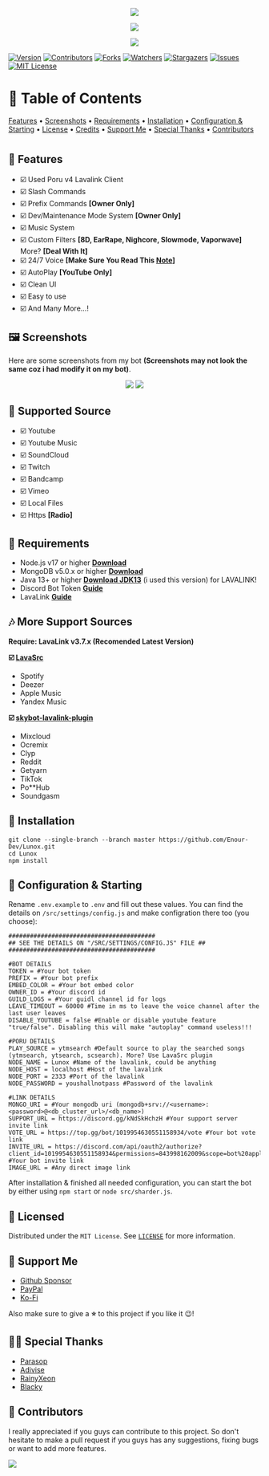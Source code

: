 <p align="center">
<img src="https://capsule-render.vercel.app/api?type=waving&color=gradient&height=200&section=header&text=Lunox&fontSize=80&fontAlignY=35&animation=twinkling&fontColor=gradient"/> 
</p>

<p align="center"> 
  <a href="https://ko-fi.com/adh319" target="_blank"> <img src="https://ko-fi.com/img/githubbutton_sm.svg"/> </a>
</p>

<p align="center"> 
  <a href="https://discord.gg/xhTVzbS5NU" target="_blank"> <img src="https://discordapp.com/api/guilds/1056011738950156359/widget.png?style=banner2"/> </a>
</p>

[![Version][version-shield]](version-url) [![Contributors][contributors-shield]][contributors-url] [![Forks][forks-shield]][forks-url]
[![Watchers][watchers-shield]][watchers-url] [![Stargazers][stars-shield]][stars-url] [![Issues][issues-shield]][issues-url]
[![MIT License][license-shield]][license-url]

# 📒 Table of Contents

[Features](#-features) • [Screenshots](#%EF%B8%8F-screenshots) • [Requirements](#-requirements) • [Installation](#-installation) •
[Configuration & Starting](#-configuration--starting) • [License](#-license) • [Credits](#-credits) • [Support Me](#-support-me) •
[Special Thanks](#-special-thanks) • [Contributors](#-contributors)

#

## 📢 Features

-   ☑️ Used Poru v4 Lavalink Client
-   ☑️ Slash Commands
-   ☑️ Prefix Commands **[Owner Only]**
-   ☑️ Dev/Maintenance Mode System **[Owner Only]**
-   ☑️ Music System
-   ☑️ Custom Filters **[8D, EarRape, Nighcore, Slowmode, Vaporwave]** More? **[Deal With It]**
-   ☑️ 24/7 Voice **[Make Sure You Read This [Note](https://github.com/adh319/Lunox/commit/b4880fb419d9136f96c90411e9b9c2c3c984b384)]**
-   ☑️ AutoPlay **[YouTube Only]**
-   ☑️ Clean UI
-   ☑️ Easy to use
-   ☑️ And Many More...!

## 🖼️ Screenshots

Here are some screenshots from my bot **(Screenshots may not look the same coz i had modify it on my bot)**.

<p align="center">
<img src="https://cdn.discordapp.com/attachments/1014342568554811443/1093098769907732500/image.png"/>  <img src="https://cdn.discordapp.com/attachments/1014342568554811443/1093099116818612234/image.png"/>
</p>

## 🎵 Supported Source

-   ☑️ Youtube
-   ☑️ Youtube Music
-   ☑️ SoundCloud
-   ☑️ Twitch
-   ☑️ Bandcamp
-   ☑️ Vimeo
-   ☑️ Local Files
-   ☑️ Https **[Radio]**

## 📌 Requirements

-   Node.js v17 or higher **[Download](https://nodejs.org/en/download/)**
-   MongoDB v5.0.x or higher **[Download](https://www.mongodb.com/try/download/community-edition)**
-   Java 13+ or higher **[Download JDK13](http://www.mediafire.com/file/m6gk7aoq96db8g0/file)** (i used this version) for LAVALINK!
-   Discord Bot Token **[Guide](https://discordjs.guide/preparations/setting-up-a-bot-application.html#creating-your-bot)**
-   LavaLink **[Guide](https://github.com/freyacodes/lavalink)**

## 🎶 More Support Sources

**Require: LavaLink v3.7.x (Recomended Latest Version)**

**☑️ [LavaSrc](https://github.com/TopiSenpai/LavaSrc)**

-   Spotify
-   Deezer
-   Apple Music
-   Yandex Music

**☑️ [skybot-lavalink-plugin](https://github.com/DuncteBot/skybot-lavalink-plugin)**

-   Mixcloud
-   Ocremix
-   Clyp
-   Reddit
-   Getyarn
-   TikTok
-   Po\*\*Hub
-   Soundgasm

## 📝 Installation

```
git clone --single-branch --branch master https://github.com/Enour-Dev/Lunox.git
cd Lunox
npm install
```

## 🚀 Configuration & Starting

Rename `.env.example` to `.env` and fill out these values. You can find the details on `/src/settings/config.js` and make configration there
too (you choose):

```
#########################################
## SEE THE DETAILS ON "/SRC/SETTINGS/CONFIG.JS" FILE ##
#########################################

#BOT DETAILS
TOKEN = #Your bot token
PREFIX = #Your bot prefix
EMBED_COLOR = #Your bot embed color
OWNER_ID = #Your discord id
GUILD_LOGS = #Your guidl channel id for logs
LEAVE_TIMEOUT = 60000 #Time in ms to leave the voice channel after the last user leaves
DISABLE_YOUTUBE = false #Enable or disable youtube feature "true/false". Disabling this will make "autoplay" command useless!!!

#PORU DETAILS
PLAY_SOURCE = ytmsearch #Default source to play the searched songs (ytmsearch, ytsearch, scsearch). More? Use LavaSrc plugin
NODE_NAME = Lunox #Name of the lavalink, could be anything
NODE_HOST = localhost #Host of the lavalink
NODE_PORT = 2333 #Port of the lavalink
NODE_PASSWORD = youshallnotpass #Password of the lavalink

#LINK DETAILS
MONGO_URI = #Your mongodb uri (mongodb+srv://<username>:<password>@<db_cluster_url>/<db_name>)
SUPPORT_URL = https://discord.gg/kNdSkHchzH #Your support server invite link
VOTE_URL = https://top.gg/bot/1019954630551158934/vote #Your bot vote link
INVITE_URL = https://discord.com/api/oauth2/authorize?client_id=1019954630551158934&permissions=843998162009&scope=bot%20applications.commands #Your bot invite link
IMAGE_URL = #Any direct image link
```

After installation & finished all needed configuration, you can start the bot by either using `npm start` or `node src/sharder.js`.

## 🔐 Licensed

Distributed under the `MIT License`. See [`LICENSE`](https://github.com/Enour-Dev/Lunox/blob/main/LICENSE) for more information.

## 💝 Support Me

-   [Github Sponsor](https://github.com/sponsors/adh319)
-   [PayPal](https://paypal.me/dh319)
-   [Ko-Fi](https://ko-fi.com/adh319)

Also make sure to give a **⭐** to this project if you like it 😉!

## 🙏🏻 Special Thanks

-   [Parasop](https://github.com/parasop)
-   [Adivise](https://github.com/Adivise)
-   [RainyXeon](https://github.com/RainyXeon)
-   [Blacky](https://github.com/brblacky)

## 👥 Contributors

I really appreciated if you guys can contribute to this project. So don't hesitate to make a pull request if you guys has any suggestions,
fixing bugs or want to add more features.

<a href="https://github.com/adh319/Lunox/graphs/contributors">
  <img src="https://contributors-img.web.app/image?repo=adh319/Lunox" />
</a>

[version-shield]: https://img.shields.io/github/package-json/v/adh319/Lunox?style=for-the-badge
[contributors-shield]: https://img.shields.io/github/contributors/adh319/Lunox.svg?style=for-the-badge
[contributors-url]: https://github.com/adh319/Lunox/graphs/contributors
[forks-shield]: https://img.shields.io/github/forks/adh319/Lunox.svg?style=for-the-badge
[forks-url]: https://github.com/adh319/Lunox/network/members
[watchers-shield]: https://img.shields.io/github/watchers/adh319/Lunox?style=for-the-badge
[watchers-url]: https://github.com/adh319/Lunox
[stars-shield]: https://img.shields.io/github/stars/adh319/Lunox.svg?style=for-the-badge
[stars-url]: https://github.com/adh319/Lunox/stargazers
[issues-shield]: https://img.shields.io/github/issues/adh319/Lunox.svg?style=for-the-badge
[issues-url]: https://github.com/adh319/Lunox/issues
[license-shield]: https://img.shields.io/github/license/adh319/Lunox.svg?style=for-the-badge
[license-url]: https://github.com/adh319/Lunox/blob/main/LICENSE
[spon-img]: https://media.discordapp.net/attachments/979364157541462066/982734017671606322/Vultr_Logo_Download_Vector.png
